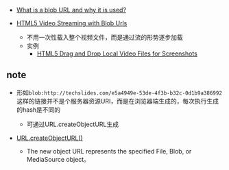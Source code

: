 * [What is a blob URL and why it is used?](https://stackoverflow.com/questions/30864573/what-is-a-blob-url-and-why-it-is-used)

* [HTML5 Video Streaming with Blob Urls](http://techslides.com/html5-video-streaming-with-blob-urls)
  * 不用一次性载入整个视频文件，而是通过流的形势逐步加载
  * 实例
    * [HTML5 Drag and Drop Local Video Files for Screenshots](http://techslides.com/demos/video/dragdrop-video-screenshot.html)

## note

* 形如`blob:http://techslides.com/e5a4949e-53de-4f3b-b32c-0d1b9a386992`这样的链接并不是个服务器资源URI，而是在浏览器端生成的，每次执行生成的hash是不同的
  * 可通过URL.createObjectURL生成



* [URL.createObjectURL()](https://developer.mozilla.org/en-US/docs/Web/API/URL/createObjectURL)
  * The new object URL represents the specified File, Blob, or MediaSource object。